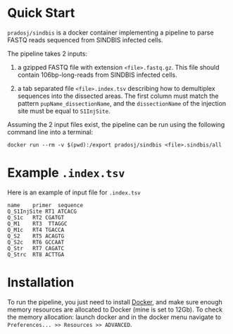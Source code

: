 
# Quick Start

`pradosj/sindbis` is a docker container implementing a pipeline to parse FASTQ reads sequenced from SINDBIS infected cells.

The pipeline takes 2 inputs:

  1. a gzipped FASTQ file with extension `<file>.fastq.gz`. This file should contain 106bp-long-reads from SINDBIS infected cells.
  
  2. a tab separated file `<file>.index.tsv` describing how to demultiplex sequences into the dissected areas. The first column must match the pattern `pupName_dissectionName`, and the `dissectionName` of the injection site must be equal to `S1InjSite`. 
  

Assuming the 2 input files exist, the pipeline can be run using the following command line into a terminal:
```
docker run --rm -v $(pwd):/export pradosj/sindbis <file>.sindbis/all
```

# Example `.index.tsv`
Here is an example of input file for `.index.tsv`
```
name	primer	sequence
Q_S1InjSite	RT1	ATCACG
Q_S1c	RT2	CGATGT
Q_M1	RT3	 TTAGGC
Q_M1c	RT4	TGACCA
Q_S2	RT5	ACAGTG
Q_S2c	RT6	GCCAAT
Q_Str	RT7	CAGATC
Q_Strc	RT8	ACTTGA
```


# Installation

To run the pipeline, you just need to install [Docker](https://www.docker.com/get-started), and make sure enough memory resources are allocated to Docker (mine is set to 12Gb). To check the memory allocation: launch docker and in the docker menu navigate to `Preferences... >> Resources >> ADVANCED`.

